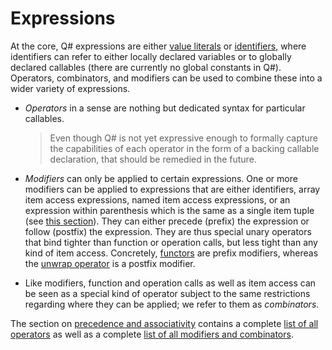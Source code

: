 # Expressions

At the core, Q# expressions are either [value literals](xref:microsoft.quantum.qsharp.valueliterals) or [identifiers](xref:microsoft.quantum.qsharp.identifiers#identifiers), where identifiers can refer to either locally declared variables or to globally declared callables (there are currently no global constants in Q#). 
Operators, combinators, and modifiers can be used to combine these into a wider variety of expressions. 

- *Operators* in a sense are nothing but dedicated syntax for particular callables. 
    >Even though Q# is not yet expressive enough to formally capture the capabilities of each operator in the form of a backing callable declaration, that should be remedied in the future. 

- *Modifiers* can only be applied to certain expressions. One or more modifiers can be applied to expressions that are either identifiers, array item access expressions, named item access expressions, or an expression within parenthesis which is the same as a single item tuple (see [this section](xref:microsoft.quantum.qsharp.singletontupleequivalence#singleton-tuple-equivalence)). 
They can either precede (prefix) the expression or follow (postfix) the expression. They are thus special unary operators that bind tighter than function or operation calls, but less tight than any kind of item access. 
Concretely, [functors](https://github.com/microsoft/qsharp-language/blob/beheim/repo/Specifications/Language/3_Expressions/FunctorApplication.md#functor-application) are prefix modifiers, whereas the [unwrap operator](xref:microsoft.quantum.qsharp.itemaccessexpression#item-access-for-user-defined-types) is a postfix modifier. 

- Like modifiers, function and operation calls as well as item access can be seen as a special kind of operator subject to the same restrictions regarding where they can be applied; we refer to them as *combinators*. 

The section on [precedence and associativity](xref:microsoft.quantum.qsharp.precedenceandassociativity) contains a complete [list of all operators](xref:microsoft.quantum.qsharp.precedenceandassociativity#operators) as well as a complete [list of all modifiers and combinators](xref:microsoft.quantum.qsharp.precedenceandassociativity#modifiers-and-combinators). 


